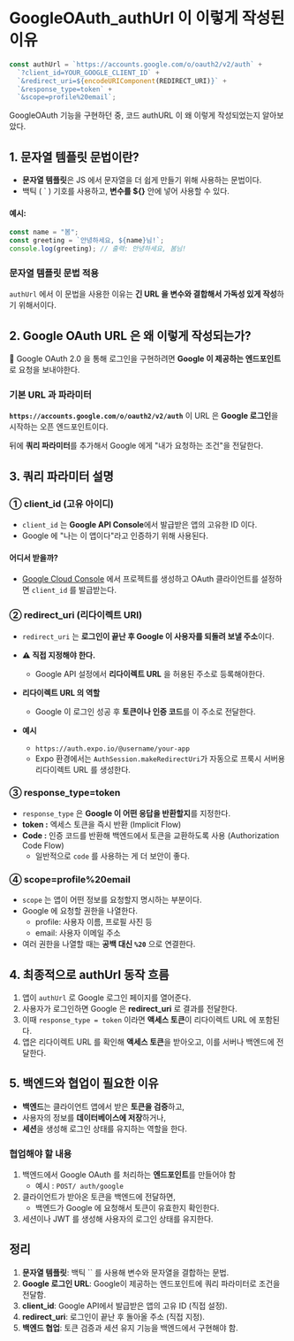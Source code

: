 GoogleOAuth_authUrl 이 이렇게 작성된 이유
===

```jsx
const authUrl = `https://accounts.google.com/o/oauth2/v2/auth` +
  `?client_id=YOUR_GOOGLE_CLIENT_ID` +
  `&redirect_uri=${encodeURIComponent(REDIRECT_URI)}` +
  `&response_type=token` +
  `&scope=profile%20email`;
```
GoogleOAuth 기능을 구현하던 중, 코드 authURL 이 왜 이렇게 작성되었는지 알아보았다. 

## 1. 문자열 템플릿 문법이란?
- **문자열 템플릿**은 JS 에서 문자열을 더 쉽게 만들기 위해 사용하는 문법이다.
- 백틱 ( ` )  기호를 사용하고, **변수를 ${}** 안에 넣어 사용할 수 있다.

#### 예시:
```js
const name = "봄";
const greeting = `안녕하세요, ${name}님!`;
console.log(greeting); // 출력: 안녕하세요, 봄님!
```

### 문자열 템플릿 문법 적용
`authUrl` 에서 이 문법을 사용한 이유는 **긴 URL 을 변수와 결합해서 가독성 있게 작성**하기 위해서이다.

## 2. Google OAuth URL 은 왜 이렇게 작성되는가?
📌 Google OAuth 2.0 을 통해 로그인을 구현하려면 **Google 이 제공하는 엔드포인트**로 요청을 보내야한다.

### 기본 URL 과 파라미터

**`https://accounts.google.com/o/oauth2/v2/auth`**
이 URL 은 **Google 로그인**을 시작하는 오픈 엔드포인트이다. 

뒤에 **쿼리 파라미터**를 추가해서 Google 에게 "내가 요청하는 조건"을 전달한다.

## 3. 쿼리 파라미터 설명

### ① client_id (고유 아이디)
- `client_id` 는 **Google API Console**에서 발급받은 앱의 고유한 ID 이다.
- Google 에 "나는 이 앱이다"라고 인증하기 위해 사용된다.

#### 어디서 받을까?
- [Google Cloud Console](https://cloud.google.com/cloud-console/?utm_source=google&utm_medium=cpc&utm_campaign=japac-KR-all-ko-dr-BKWS-all-mv-trial-PHR-dr-1605216&utm_content=text-ad-none-none-DEV_c-CRE_631263160246-ADGP_Hybrid+%7C+BKWS+-+BRO+%7C+Txt+-Management+Tools-Cloud+Console-google+cloud+console-main-KWID_43700081105743302-kwd-296393718382&userloc_1009856-network_g&utm_term=KW_google%20cloud%20console&gad_source=1&gclid=CjwKCAiA34S7BhAtEiwACZzv4VSdm2zcc6AL0vBPb6yzVu47BGm_16PCe1JIrrTvZMYzefYoya_wsRoCRHcQAvD_BwE&gclsrc=aw.ds) 에서 프로젝트를 생성하고 OAuth 클라이언트를 설정하면 `client_id` 를 발급받는다.

### ② redirect_uri (리다이렉트 URI)
- `redirect_uri` 는 **로그인이 끝난 후 Google 이 사용자를 되돌려 보낼 주소**이다.

- **⚠️ 직접 지정해야 한다.**
    - Google API 설정에서 **리다이렉트 URL** 을 허용된 주소로 등록해야한다.

- **리다이렉트 URL 의 역할**
    - Google 이 로그인 성공 후 **토큰이나 인증 코드**를 이 주소로 전달한다.

- **예시**
    - `https://auth.expo.io/@username/your-app`
    - Expo 환경에서는 `AuthSession.makeRedirectUri`가 자동으로 프룩시 서버용 리다이렉트 URL 를 생성한다.


### ③ response_type=token
- `response_type` 은 **Google 이 어떤 응답을 반환할지**를 지정한다.
- **token :** 엑세스 토큰을 즉시 반환 (Implicit Flow)
- **Code :** 인증 코드를 반환해 백엔드에서 토큰을 교환하도록 사용 (Authorization Code Flow)
    - 일반적으로 `code` 를 사용하는 게 더 보안이 좋다.

### ④ scope=profile%20email
- `scope` 는 앱이 어떤 정보를 요청할지 명시하는 부분이다. 
- Google 에 요청할 권한을 나열한다. 
    - profile: 사용자 이름, 프로필 사진 등
    - email: 사용자 이메일 주소
- 여러 권한을 나열할 때는 **공백 대신 `%20`** 으로 연결한다.

## 4. 최종적으로 authUrl 동작 흐름
1. 앱이 `authUrl` 로 Google 로그인 페이지를 열어준다.
2. 사용자가 로그인하면 Google 은 **redirect_uri** 로 결과를 전달한다.
3. 이때 `response_type = token` 이라면 **액세스 토큰**이 리다이렉트 URL 에 포함된다.
4. 앱은 리다이렉트 URL 를 확인해 **액세스 토큰**을 받아오고, 이를 서버나 백엔드에 전달한다.

## 5. 백엔드와 협업이 필요한 이유
- **백엔드**는 클라이언트 앱에서 받은 **토큰을 검증**하고,
- 사용자의 정보를 **데이터베이스에 저장**하거나,
- **세션**을 생성해 로그인 상태를 유지하는 역할을 한다.

### 협업해야 할 내용

1. 백엔드에서 Google OAuth 를 처리하는 **엔드포인트**를 만들어야 함
    - 예시 : `POST/ auth/google`
2. 클라이언트가 받아온 토큰을 백엔드에 전달하면,
    - 백엔드가 Google 에 요청해서 토큰이 유효한지 확인한다.
3. 세션이나 JWT 를 생성해 사용자의 로그인 상태를 유지한다.

## **정리**

1. **문자열 템플릿**: 백틱 `` 를 사용해 변수와 문자열을 결합하는 문법.
2. **Google 로그인 URL**: Google이 제공하는 엔드포인트에 쿼리 파라미터로 조건을 전달함.
3. **client_id**: Google API에서 발급받은 앱의 고유 ID (직접 설정).
4. **redirect_uri**: 로그인이 끝난 후 돌아올 주소 (직접 지정).
5. **백엔드 협업**: 토큰 검증과 세션 유지 기능을 백엔드에서 구현해야 함.